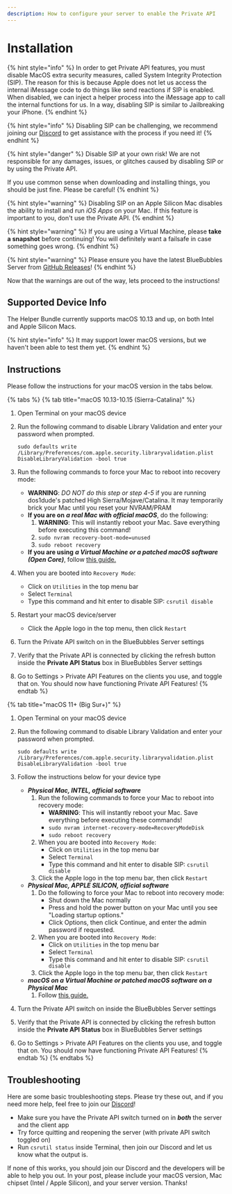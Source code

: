 ```yaml
---
description: How to configure your server to enable the Private API
---
```


# Installation

{% hint style="info" %}
In order to get Private API features, you must disable MacOS extra security measures, called System Integrity Protection (SIP). The reason for this is because Apple does not let us access the internal iMessage code to do things like send reactions if SIP is enabled. When disabled, we can inject a helper process into the iMessage app to call the internal functions for us. In a way, disabling SIP is similar to Jailbreaking your iPhone.
{% endhint %}

{% hint style="info" %}
Disabling SIP can be challenging, we recommend joining our [Discord](https://discord.gg/BdsGwREh) to get assistance with the process if you need it!
{% endhint %}

{% hint style="danger" %}
Disable SIP at your own risk! We are not responsible for any damages, issues, or glitches caused by disabling SIP or by using the Private API.

If you use common sense when downloading and installing things, you should be just fine. Please be careful!
{% endhint %}

{% hint style="warning" %}
Disabling SIP on an Apple Silicon Mac disables the ability to install and run _iOS Apps_ on your Mac. If this feature is important to you, don't use the Private API.
{% endhint %}

{% hint style="warning" %}
If you are using a Virtual Machine, please **take a snapshot** before continuing! You will definitely want a failsafe in case something goes wrong.
{% endhint %}

{% hint style="warning" %}
Please ensure you have the latest BlueBubbles Server from [GitHub Releases](https://github.com/BlueBubblesApp/bluebubbles-server/releases)!
{% endhint %}

Now that the warnings are out of the way, lets proceed to the instructions!

## Supported Device Info

The Helper Bundle currently supports macOS 10.13 and up, on both Intel and Apple Silicon Macs.

{% hint style="info" %}
It may support lower macOS versions, but we haven't been able to test them yet.
{% endhint %}

## Instructions

Please follow the instructions for your macOS version in the tabs below.

{% tabs %}
{% tab title="macOS 10.13-10.15 (Sierra-Catalina)" %}
1. Open Terminal on your macOS device
2.  Run the following command to disable Library Validation and enter your password when prompted.

    `sudo defaults write /Library/Preferences/com.apple.security.libraryvalidation.plist DisableLibraryValidation -bool true`
3. Run the following commands to force your Mac to reboot into recovery mode:
   * **WARNING**: _DO NOT do this step or step 4-5_ if you are running dos1dude's patched High Sierra/Mojave/Catalina. It may temporarily brick your Mac until you reset your NVRAM/PRAM
   * **If you are on** _**a real Mac with official macOS**_, do the following:
     1. **WARNING**: This will instantly reboot your Mac. Save everything before executing this command!
     2. `sudo nvram recovery-boot-mode=unused`
     3. `sudo reboot recovery`
   * **If you are using** _**a Virtual Machine or a patched macOS software (Open Core)**_, follow [this guide.](https://docs.bluebubbles.app/server/advanced/running-on-macos-vm/disable-sip-on-vms)
4. When you are booted into `Recovery Mode`:
   * Click on `Utilities` in the top menu bar
   * Select `Terminal`
   * Type this command and hit enter to disable SIP: `csrutil disable`
5. Restart your macOS device/server
   * Click the Apple logo in the top menu, then click `Restart`
6. Turn the Private API switch on in the BlueBubbles Server settings
7. Verify that the Private API is connected by clicking the refresh button inside the **Private API Status** box in BlueBubbles Server settings
8. Go to Settings > Private API Features on the clients you use, and toggle that on. You should now have functioning Private API Features!
{% endtab %}

{% tab title="macOS 11+ (Big Sur+)" %}
1. Open Terminal on your macOS device
2.  Run the following command to disable Library Validation and enter your password when prompted.

    `sudo defaults write /Library/Preferences/com.apple.security.libraryvalidation.plist DisableLibraryValidation -bool true`
3. Follow the instructions below for your device type
   * _**Physical Mac, INTEL, official software**_
     1. Run the following commands to force your Mac to reboot into recovery mode:
        * **WARNING**: This will instantly reboot your Mac. Save everything before executing these commands!
        * `sudo nvram internet-recovery-mode=RecoveryModeDisk`
        * `sudo reboot recovery`
     2. When you are booted into `Recovery Mode`:
        * Click on `Utilities` in the top menu bar
        * Select `Terminal`
        * Type this command and hit enter to disable SIP: `csrutil disable`
     3. Click the Apple logo in the top menu bar, then click `Restart`
   * _**Physical Mac, APPLE SILICON, official software**_
     1. Do the following to force your Mac to reboot into recovery mode:
        * Shut down the Mac normally
        * Press and hold the power button on your Mac until you see "Loading startup options."
        * Click Options, then click Continue, and enter the admin password if requested.
     2. When you are booted into `Recovery Mode`:
        * Click on `Utilities` in the top menu bar
        * Select `Terminal`
        * Type this command and hit enter to disable SIP: `csrutil disable`
     3. Click the Apple logo in the top menu bar, then click `Restart`
   * _**macOS on a Virtual Machine or patched macOS software on a Physical Mac**_
     1. Follow [this guide.](https://docs.bluebubbles.app/server/advanced/running-on-macos-vm/disable-sip-on-vms)
4. Turn the Private API switch on inside the BlueBubbles Server settings
5. Verify that the Private API is connected by clicking the refresh button inside the **Private API Status** box in BlueBubbles Server settings
6. Go to Settings > Private API Features on the clients you use, and toggle that on. You should now have functioning Private API Features!
{% endtab %}
{% endtabs %}

## Troubleshooting

Here are some basic troubleshooting steps. Please try these out, and if you need more help, feel free to join our [Discord](https://discord.gg/BdsGwREh)!

* Make sure you have the Private API switch turned on in _**both**_ the server and the client app
* Try force quitting and reopening the server (with private API switch toggled on)
* Run `csrutil status` inside Terminal, then join our Discord and let us know what the output is.

If none of this works, you should join our Discord and the developers will be able to help you out. In your post, please include your macOS version, Mac chipset (Intel / Apple Silicon), and your server version. Thanks!
